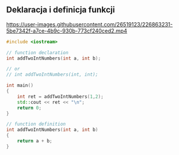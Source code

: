 ## Deklaracja i definicja funkcji



https://user-images.githubusercontent.com/26519123/226863231-5be7342f-a7ce-4b9c-930b-773cf240ced2.mp4



```cpp
#include <iostream>

// function declaration
int addTwoIntNumbers(int a, int b);

// or 
// int addTwoIntNumbers(int, int);

int main() 
{
    int ret = addTwoIntNumbers(1,2);
    std::cout << ret << "\n";
    return 0;
}

// function definition
int addTwoIntNumbers(int a, int b)
{
    return a + b;
}
```
